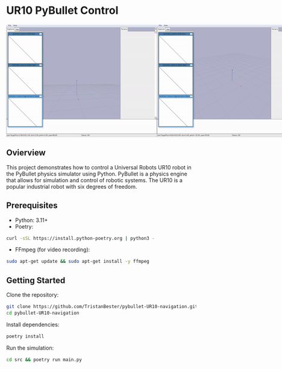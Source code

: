 # UR10 PyBullet Control

<div style="display: flex; justify-content: space-between;">
    <img src="https://github.com/TristanBester/pybullet-UR10-navigation/blob/main/assets/demo_angle_two.gif" alt="Your GIF" width="400" />
    <img src="https://github.com/TristanBester/pybullet-UR10-navigation/blob/main/assets/demo_angle_one.gif" alt="Your GIF" width="400" />
</div>

## Ovierview
This project demonstrates how to control a Universal Robots UR10 robot in the PyBullet physics simulator using Python. PyBullet is a physics engine that allows for simulation and control of robotic systems. The UR10 is a popular industrial robot with six degrees of freedom.

## Prerequisites
- Python: 3.11+
- Poetry: 
```bash
curl -sSL https://install.python-poetry.org | python3 -
```
- FFmpeg (for video recording): 
```bash
sudo apt-get update && sudo apt-get install -y ffmpeg
```

## Getting Started
Clone the repository:

```bash
git clone https://github.com/TristanBester/pybullet-UR10-navigation.git
cd pybullet-UR10-navigation
``` 

Install dependencies:

```bash
poetry install
```

Run the simulation:

```bash
cd src && poetry run main.py
```



